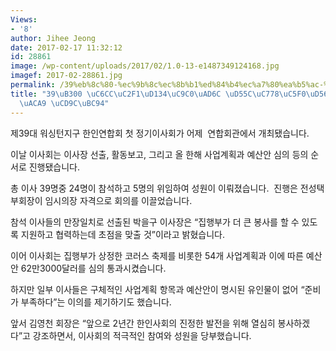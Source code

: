 ```yaml
---
Views:
- '8'
author: Jihee Jeong
date: 2017-02-17 11:32:12
id: 28861
image: /wp-content/uploads/2017/02/1.0-13-e1487349124168.jpg
imagef: 2017-02-28861.jpg
permalink: /39%eb%8c%80-%ec%9b%8c%ec%8b%b1%ed%84%b4%ec%a7%80%ea%b5%ac-%ed%95%9c%ec%9d%b8%ec%97%b0%ed%95%a9%ed%9a%8c-%eb%b3%b8%ea%b2%a9-%ec%b6%9c%eb%b2%94/
title: "39\uB300 \uC6CC\uC2F1\uD134\uC9C0\uAD6C \uD55C\uC778\uC5F0\uD569\uD68C \uBCF8\
  \uACA9 \uCD9C\uBC94"
---
```


제39대 워싱턴지구 한인연합회 첫 정기이사회가 어제  연합회관에서 개최됐습니다.

이날 이사회는 이사장 선출, 활동보고, 그리고 올 한해 사업계획과 예산안 심의 등의 순서로 진행됐습니다.

총 이사 39명중 24명이 참석하고 5명의 위임하여 성원이 이뤄졌습니다.  진행은 전성택 부회장이 임시의장 자격으로 회의를 이끌었습니다.

참석 이사들의 만장일치로 선출된 박을구 이사장은 “집행부가 더 큰 봉사를 할 수 있도록 지원하고 협력하는데 초점을 맞출 것”이라고 밝혔습니다.

이어 이사회는 집행부가 상정한 코러스 축제를 비롯한 54개 사업계획과 이에 따른 예산안 62만3000달러를 심의 통과시켰습니다.

하지만 일부 이사들은 구체적인 사업계획 항목과 예산안이 명시된 유인물이 없어 “준비가 부족하다”는 이의를 제기하기도 했습니다.

앞서 김영천 회장은 “앞으로 2년간 한인사회의 진정한 발전을 위해 열심히 봉사하겠다”고 강조하면서, 이사회의 적극적인 참여와 성원을 당부했습니다.

&nbsp;